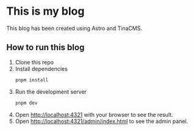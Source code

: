 # This is my blog

This blog has been created using Astro and TinaCMS.

## How to run this blog

1. Clone this repo
2. Install dependencies
   ```bash
   pnpm install
   ```
3. Run the development server
   ```bash
   pnpm dev
   ```
4. Open [http://localhost:4321](http://localhost:4321) with your browser to see the result.
5. Open [http://localhost:4321/admin/index.html](http://localhost:4321/admin/index.html) to see the admin panel.
